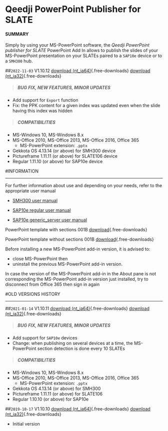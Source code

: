 # Qeedji PowerPoint Publisher for SLATE

#### **SUMMARY**
Simply by using your MS-PowerPoint software, the *Qeedji PowerPoint publisher for SLATE* PowerPoint Add In allows to publish the slides of your MS-PowerPoint presentation on your SLATEs paired to a `SAP10e` device or to a `SMH300` hub. 
   
##`2022-11-03` V1.10.12 [download (nt_ia64)](application-notes/qeedji_powerpoint_publisher_for_slates/qeedji_powerpoint_publisher_for_slate-nt_ia64-setup-1.10.12.msi){.free-downloads} [download (nt_ia32)](application-notes/qeedji_powerpoint_publisher_for_slates/qeedji_powerpoint_publisher_for_slate-nt_ia32-setup-1.10.12.msi){.free-downloads}
>##### **BUG FIX, NEW FEATURES, MINOR UPDATES**
- Add support for `Export` function 
- Fix: the PPK content for a given index was updated even when the slide having this index was hidden 
>##### **COMPATIBILITIES**
- MS-Windows 10, MS-Windows 8.x
- MS-Office 2010, MS-Office 2013, MS-Office 2016, Office 365
    - MS-PowerPoint extension: `.pptx`
- Gekkota OS 4.13.14 (or above) for SMH300 device
- Pictureframe 1.11.11 (or above) for SLATE106 device
- Regular 1.11.10 (or above) for SAP10e device   
 
#INFORMATION
***********************************************************************
For further information about use and depending on your needs, refer to the appropriate user manual

- [SMH300 user manual](http://www.innes.pro/en/support/index.php?SMH300/Firmware_and_documentation_for_SMH300)
 
- [SAP10e regular user manual](http://www.innes.pro/en/support/index.php?SAP10e/Regular)

- [SAP10e generic_server user manual](http://www.innes.pro/en/support/index.php?SAP10e/Generic_server)

PowerPoint template with sections 001B [download](application-notes/qeedji_powerpoint_publisher_for_slates/medical-practice_qeedji-template-with-sections.pptx){.free-downloads}  

PowerPoint template without sections 001B [download](application-notes/qeedji_powerpoint_publisher_for_slates/medical-practice_qeedji-template-without-sections.pptx){.free-downloads}  

Before installing a new MS-PowerPoint add-in version, it is advised to:
- close MS-PowerPoint then 
- uninstall the previous MS-PowerPoint add-in version.

In case the version of the MS-PowerPoint add-in in the About pane is not corresponding the MS-PowerPoint add-in version just installed, try to disconnect from Office 365 then sign in again

#OLD VERSIONS HISTORY
***********************************************************************

##`2021-01-14` V1.10.11 [download (nt_ia64)](application-notes/qeedji_powerpoint_publisher_for_slates/qeedji_powerpoint_publisher_for_slate-nt_ia64-setup-1.10.11.msi){.free-downloads} [download (nt_ia32)](application-notes/qeedji_powerpoint_publisher_for_slates/qeedji_powerpoint_publisher_for_slate-nt_ia32-setup-1.10.11.msi){.free-downloads}
>##### **BUG FIX, NEW FEATURES, MINOR UPDATES**
- Add support for `SAP10e` devices  
- Change: when publishing on several devices at a time, the MS-PowerPoint section detection is done every 10 SLATEs
>##### **COMPATIBILITIES**
- MS-Windows 10, MS-Windows 8.x
- MS-Office 2010, MS-Office 2013, MS-Office 2016, Office 365
    - MS-PowerPoint extension: `.pptx`
- Gekkota OS 4.13.14 (or above) for SMH300
- Pictureframe 1.11.11 (or above) for SLATE106
- Regular 1.10.10 (or above) for SAP10e    

##`2019-10-17` V1.10.10 [download (nt_ia64)](application-notes/qeedji_powerpoint_publisher_for_slates/qeedji_powerpoint_publisher_for_slate-nt_ia64-setup-1.10.10.msi){.free-downloads} [download (nt_ia32)](application-notes/qeedji_powerpoint_publisher_for_slates/qeedji_powerpoint_publisher_for_slate-nt_ia32-setup-1.10.10.msi){.free-downloads}
- Initial version
